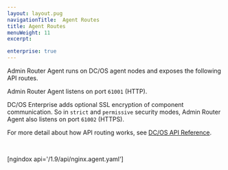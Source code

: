 ```yaml
---
layout: layout.pug
navigationTitle:  Agent Routes
title: Agent Routes
menuWeight: 11
excerpt:

enterprise: true
---
```


Admin Router Agent runs on DC/OS agent nodes and exposes the following API routes.

Admin Router Agent listens on port `61001` (HTTP).

DC/OS Enterprise adds optional SSL encryption of component communication. So in `strict` and `permissive` security modes, Admin Router Agent also listens on port `61002` (HTTPS).

For more detail about how API routing works, see [DC/OS API Reference](/1.9/api/).

<br/>

[ngindox api='/1.9/api/nginx.agent.yaml']
